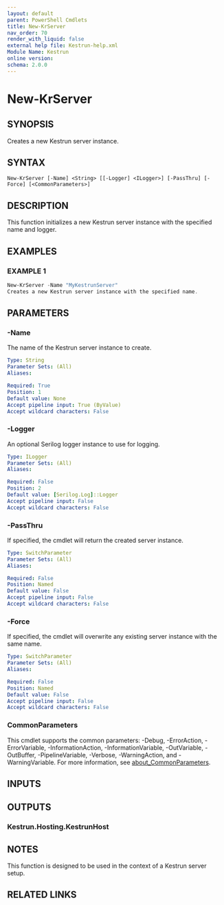 ```yaml
---
layout: default
parent: PowerShell Cmdlets
title: New-KrServer
nav_order: 70
render_with_liquid: false
external help file: Kestrun-help.xml
Module Name: Kestrun
online version:
schema: 2.0.0
---
```


# New-KrServer

## SYNOPSIS
Creates a new Kestrun server instance.

## SYNTAX

```
New-KrServer [-Name] <String> [[-Logger] <ILogger>] [-PassThru] [-Force] [<CommonParameters>]
```

## DESCRIPTION
This function initializes a new Kestrun server instance with the specified name and logger.

## EXAMPLES

### EXAMPLE 1
```powershell
New-KrServer -Name "MyKestrunServer"
Creates a new Kestrun server instance with the specified name.
```

## PARAMETERS

### -Name
The name of the Kestrun server instance to create.

```yaml
Type: String
Parameter Sets: (All)
Aliases:

Required: True
Position: 1
Default value: None
Accept pipeline input: True (ByValue)
Accept wildcard characters: False
```

### -Logger
An optional Serilog logger instance to use for logging.

```yaml
Type: ILogger
Parameter Sets: (All)
Aliases:

Required: False
Position: 2
Default value: [Serilog.Log]::Logger
Accept pipeline input: False
Accept wildcard characters: False
```

### -PassThru
If specified, the cmdlet will return the created server instance.

```yaml
Type: SwitchParameter
Parameter Sets: (All)
Aliases:

Required: False
Position: Named
Default value: False
Accept pipeline input: False
Accept wildcard characters: False
```

### -Force
If specified, the cmdlet will overwrite any existing server instance with the same name.

```yaml
Type: SwitchParameter
Parameter Sets: (All)
Aliases:

Required: False
Position: Named
Default value: False
Accept pipeline input: False
Accept wildcard characters: False
```

### CommonParameters
This cmdlet supports the common parameters: -Debug, -ErrorAction, -ErrorVariable, -InformationAction, -InformationVariable, -OutVariable, -OutBuffer, -PipelineVariable, -Verbose, -WarningAction, and -WarningVariable. For more information, see [about_CommonParameters](http://go.microsoft.com/fwlink/?LinkID=113216).

## INPUTS

## OUTPUTS

### Kestrun.Hosting.KestrunHost
## NOTES
This function is designed to be used in the context of a Kestrun server setup.

## RELATED LINKS
